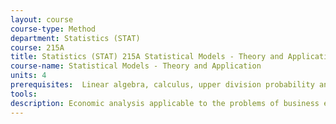 ```yaml
---
layout: course 
course-type: Method
department: Statistics (STAT)
course: 215A
title: Statistics (STAT) 215A Statistical Models - Theory and Application
course-name: Statistical Models - Theory and Application
units: 4
prerequisites:  Linear algebra, calculus, upper division probability and statistics, and familiarity with high-level programming languages. Statistics 133, 134, and 135 recommended
tools: 
description: Economic analysis applicable to the problems of business enterprises with emphasis on the determination of the level of prices, outputs, and inputs; effects of the state of the competitive environment on business and government policies.
---
```

